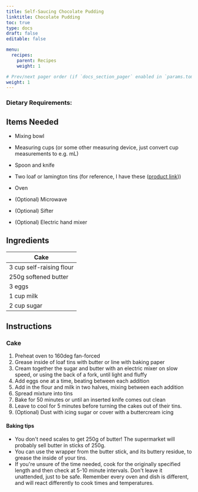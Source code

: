 ```yaml
---
title: Self-Saucing Chocolate Pudding
linktitle: Chocolate Pudding
toc: true
type: docs
draft: false
editable: false

menu:
  recipes:
    parent: Recipes
    weight: 1

# Prev/next pager order (if `docs_section_pager` enabled in `params.toml`)
weight: 1
---
```


### Dietary Requirements: <i class="fas fa-leaf" title="Vegetarian"></i> &nbsp; <i class="fas fa-cheese" title="Contains diary products"></i> &nbsp; <i class="fas fa-bread-slice" title="Contains gluten"></i> &nbsp; <i class="fas fa-egg" title="Contains egg"></i>

## Items Needed

 - Mixing bowl

 - Measuring cups (or some other measuring device, just convert cup measurements to e.g. mL)

 - Spoon and knife

 - Two loaf or lamington tins (for reference, I have these ([product link](https://www.sainsburys.co.uk/gol-ui/product/baking-trays---tins-281879-44/sainsburys-home-black-mini-loaf-tins-x2-131456243-p)))

 - Oven

 - (Optional) Microwave

 - (Optional) Sifter
 
 - (Optional) Electric hand mixer

## Ingredients

| Cake                     |
| ------------------------ |
| 3 cup self-raising flour |
| 250g softened butter	   |
| 3 eggs                   |
| 1 cup milk               |
| 2 cup sugar              |

## Instructions

### Cake

1. Preheat oven to 160deg fan-forced
2. Grease inside of loaf tins with butter or line with baking paper
3. Cream together the sugar and butter with an electric mixer on slow speed, or using the back of a fork, until light and fluffy
4. Add eggs one at a time, beating between each addition
5. Add in the flour and milk in two halves, mixing between each addition
6. Spread mixture into tins
7. Bake for 50 minutes or until an inserted knife comes out clean
8. Leave to cool for 5 minutes before turning the cakes out of their tins.
9. (Optional) Dust with icing sugar or cover with a buttercream icing

#### Baking tips

 - You don't need scales to get 250g of butter! The supermarket will probably sell butter in sticks of 250g.
 - You can use the wrapper from the butter stick, and its buttery residue, to grease the inside of your tins.
 - If you're unsure of the time needed, cook for the originally specified length and then check at 5-10 minute intervals. Don't leave it unattended, just to be safe. Remember every oven and dish is different, and will react differently to cook times and temperatures.
